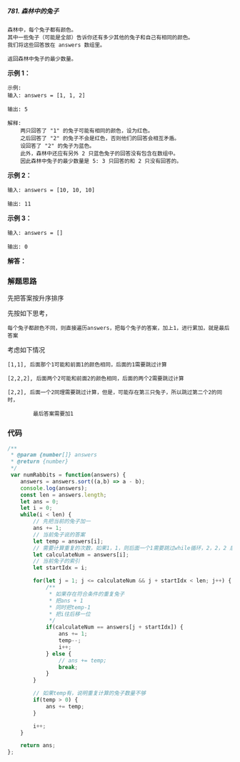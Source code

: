 ##### 781. 森林中的兔子
``` hml
森林中，每个兔子都有颜色。
其中一些兔子（可能是全部）告诉你还有多少其他的兔子和自己有相同的颜色。
我们将这些回答放在 answers 数组里。

返回森林中兔子的最少数量。
```

**示例 1：**
``` 
示例:
输入: answers = [1, 1, 2]

输出: 5

解释:
    两只回答了 "1" 的兔子可能有相同的颜色，设为红色。
    之后回答了 "2" 的兔子不会是红色，否则他们的回答会相互矛盾。
    设回答了 "2" 的兔子为蓝色。
    此外，森林中还应有另外 2 只蓝色兔子的回答没有包含在数组中。
    因此森林中兔子的最少数量是 5: 3 只回答的和 2 只没有回答的。
```

**示例 2：**
```
输入: answers = [10, 10, 10]

输出: 11
```

**示例 3：**
```
输入: answers = []

输出: 0
```


**解答：**

### 解题思路
先把答案按升序排序

先按如下思考，

    每个兔子都颜色不同，则直接遍历answers，把每个兔子的答案，加上1，进行累加，就是最后答案

考虑如下情况

    [1,1], 后面那个1可能和前面1的颜色相同，后面的1需要跳过计算

    [2,2,2], 后面两个2可能和前面2的颜色相同，后面的两个2需要跳过计算

    [2,2], 后面一个2同理需要跳过计算，但是，可能存在第三只兔子，所以跳过第二个2的同时，

            最后答案需要加1


### 代码

```javascript
/**
 * @param {number[]} answers
 * @return {number}
 */
 var numRabbits = function(answers) {
    answers = answers.sort((a,b) => a - b);
    console.log(answers);
    const len = answers.length;
    let ans = 0;
    let i = 0;
    while(i < len) {
        // 先把当前的兔子加一
        ans += 1;
        // 当前兔子说的答案
        let temp = answers[i];
        // 需要计算重复的次数，如果1，1，则后面一个1需要跳过while循环，2，2，2 后面两个2需要跳过while循环
        let calculateNum = answers[i];
        // 当前兔子的索引
        let startIdx = i;

        for(let j = 1; j <= calculateNum && j + startIdx < len; j++) {
            /**
             * 如果存在符合条件的重复兔子
             * 把ans + 1
             * 同时把temp-1
             * 把i往后移一位
             */
            if(calculateNum == answers[j + startIdx]) {
                ans += 1;
                temp--;
                i++;
            } else {
                // ans += temp;
                break;
            }
        }

        // 如果temp有，说明重复计算的兔子数量不够
        if(temp > 0) {
            ans += temp;
        }

        i++;
    }

    return ans;
};
```
